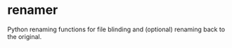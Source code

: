 # renamer
Python renaming functions for file blinding and (optional) renaming back to the original.
